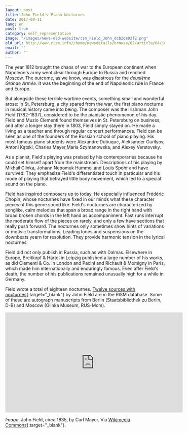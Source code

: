 ```yaml
---
layout: post
title: John Field's Piano Nocturnes
date: 2017-09-11
lang: en
post: true
category: self_representation
image: "/images/news-old-website/csm_Field_John_dcb2de03f2.png"
old_url: http://www.rism.info//home/newsdetails/browse/62/article/64/john-fields-piano-nocturnes.html
email: ''
author: ''
---
```



The year 1812 brought the chaos of war to the European continent when Napoleon's army went clear through Europe to Russia and reached Moscow. The outcome, as we know, was disastrous for the _deuxième Grande Armée_. It was the beginning of the end of Napoleonic rule in France and Europe.

But alongside these terrible wartime events, something small and wonderful arose: in St. Petersburg, a city spared from the war, the first piano nocturne in musical history came into being. The composer was the Irishman John Field (1782-1837), considered to be the pianistic phenomenon of his day. Field and Muzio Clementi found themselves in St. Petersburg on business, and after a longer stay there in 1803, Field simply stayed on. He made a living as a teacher and through regular concert performances. Field can be seen as one of the founders of the Russian school of piano playing. His most famous piano students were Alexandre Dubuque, Aleksander Gurilyov, Antoni Kątski, Charles Mayer,Maria Szymanowska, and Alexey Verstovsky.

As a pianist, Field's playing was praised by his contemporaries because he could set himself apart from the mainstream. Descriptions of his playing by Mikhail Glinka, Johann Nepomuk Hummel,and Louis Spohr and have survived. They emphasize Field's differentiated touch in particular and his mode of playing that betrayed little body movement, which led to a special sound on the piano.

Field has inspired composers up to today. He especially influenced Frédéric Chopin, whose nocturnes have fixed in our minds what these character pieces of this genre sound like. Field's nocturnes are characterized by songlike, calm melodies that span a broad range in the right hand with broad broken chords in the left hand as accompaniment. Fast runs interrupt the moderate flow of the pieces on rarely, and only a few have sections that really push forward. The nocturnes only sometimes show hints of variations or motivic transformations. Leading tones and suspensions on the downbeats yearn for resolution. They provide harmonic tension in the lyrical nocturnes.

Field did not only publish in Russia, such as with Dalmas. Elsewhere in Europe, Breitkopf & Härtel in Leipzig published a large number of his works, as did Clementi & Co. in London and Pacini and Richault & Momigny in Paris, which made him internationally and enduringly famous. Even after Field's death, the number of his publications remained unusually high for a while in Germany.

Field wrote a total of eighteen nocturnes. [Twelve sources with nocturnes](https://opac.rism.info/search?View=rism&author=field&title=nocturnes&Language=en){:target="_blank"} by John Field are in the RISM database. Some of these are autograph manuscripts from Berlin (Staatsbibliothek zu Berlin, D-B) and Moscow (Glinka Museum, RUS-Mcm).

<iframe width="560" height="315" src="https://www.youtube.com/embed/MPFv7FyuSlI" frameborder="0" allowfullscreen></iframe>



_Image_: John Field, circa 1835, by Carl Mayer. Via [Wikimedia Commons](https://commons.wikimedia.org/wiki/File:John_Field.png){:target="_blank"}.



